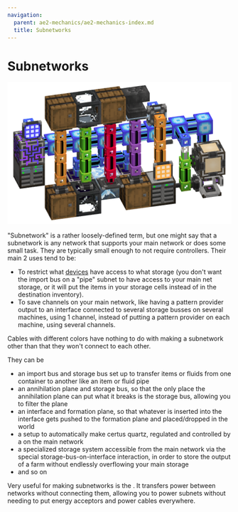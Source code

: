 ```yaml
---
navigation:
  parent: ae2-mechanics/ae2-mechanics-index.md
  title: Subnetworks
---
```


# Subnetworks

![A few subnetworks](../assets/assemblies/subnetworks.png)

"Subnetwork" is a rather loosely-defined term, but one might say that a subnetwork is any network that supports your
main network or does some small task. They are typically small enough to not require controllers. Their main 2 uses tend to be:

*   To restrict what [devices](../ae2-mechanics/devices.md) have access to what storage (you don't want the import bus on a "pipe" subnet to have access to your main net
    storage, or it will put the items in your storage cells instead of in the destination inventory).
*   To save channels on your main network, like having a pattern provider output to an interface connected to several storage
    busses on several machines, using 1 channel, instead of putting a pattern provider on each machine, using several channels.

Cables with different colors have nothing to do with making a subnetwork other than that they won't connect to each other.

They can be

*   an import bus and storage bus set up to transfer items or fluids from one container to another like an item or fluid pipe
*   an annihilation plane and storage bus, so that the only place the annihilation plane can put what it breaks is the storage bus, allowing you to filter the plane
*   an interface and formation plane, so that whatever is inserted into the interface gets pushed to the formation plane and placed/dropped in the world
*   a setup to automatically make certus quartz, regulated and controlled by a <ItemLink id="level_emitter" /> on the main network
*   a specialized storage system accessible from the main network via the special storage-bus-on-interface interaction, in order to store the output of a farm without endlessly overflowing your main storage
*   and so on

Very useful for making subnetworks is the <ItemLink id="quartz_fiber" />. It transfers power between networks without
connecting them, allowing you to power subnets without needing to put energy acceptors and power cables everywhere.
